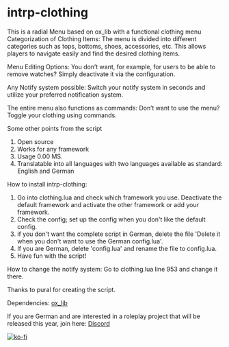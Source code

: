 # intrp-clothing

This is a radial Menu based on ox_lib with a functional clothing menu
Categorization of Clothing Items:
The menu is divided into different categories such as tops, bottoms, shoes, accessories, etc. This allows players to navigate easily and find the desired clothing items.

Menu Editing Options:
You don’t want, for example, for users to be able to remove watches? Simply deactivate it via the configuration.

Any Notify system possible:
Switch your notify system in seconds and utilize your preferred notification system.

The entire menu also functions as commands:
Don’t want to use the menu? Toggle your clothing using commands.

Some other points from the script
1. Open source
2. Works for any framework
3. Usage 0.00 MS.
4. Translatable into all languages with two languages available as standard: English and German

How to install intrp-clothing:
1. Go into clothing.lua and check which framework you use. Deactivate the default framework and activate the other framework or add your framework.
2. Check the config; set up the config when you don't like the default config.
3. if you don't want the complete script in German, delete the file 'Delete it when you don't want to use the German config.lua'.
4. If you are German, delete 'config.lua' and rename the file to config.lua.
5. Have fun with the script!

How to change the notify system:
Go to clothing.lua line 953 and change it there.

Thanks to pural for creating the script.

Dependencies:
[ox_lib](https://github.com/overextended/ox_lib)

If you are German and are interested in a roleplay project that will be released this year, join here:
[Discord](https://discord.gg/pUuye4Rn5W)

[![ko-fi](https://ko-fi.com/img/githubbutton_sm.svg)](https://ko-fi.com/C0C2V8EIB)
